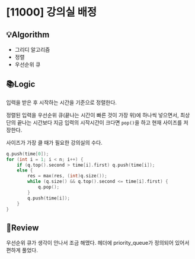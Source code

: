 # [11000] 강의실 배정
## 💡Algorithm
- 그리디 알고리즘
- 정렬
- 우선순위 큐
## 📚Logic
입력을 받은 후 시작하는 시간을 기준으로 정렬한다.

정렬된 입력을 우선순위 큐(끝나는 시간이 빠른 것이 가장 위)에 하나씩 넣으면서, 최상단의 끝나는 시간보다 지금 입력의 시작시간이 크다면 ```pop()```을 하고 현재 사이즈를 저장한다.

사이즈가 가장 클 때가 필요한 강의실의 수다.
```c++
q.push(time[0]);
for (int i = 1; i < n; i++) {
    if (q.top().second > time[i].first) q.push(time[i]);
    else {
        res = max(res, (int)q.size());
        while (q.size() && q.top().second <= time[i].first) {
            q.pop();
        }
        q.push(time[i]);
    }
}
```
## 📝Review
우선순위 큐가 생각이 안나서 조금 해맸다. <queue> 헤더에 priority_queue가 정의되어 있어서 편하게 풀었다.
